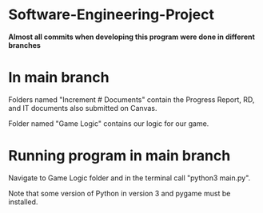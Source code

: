 # Software-Engineering-Project

**Almost all commits when developing this program were done in different branches**

# In main branch
Folders named "Increment # Documents" contain the Progress Report, RD, and IT documents also submitted on Canvas.

Folder named "Game Logic" contains our logic for our game. 

# Running program in main branch
Navigate to Game Logic folder and in the terminal call "python3 main.py".

Note that some version of Python in version 3 and pygame must be installed.

